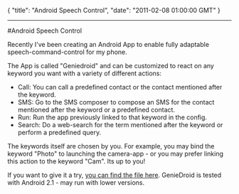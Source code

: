{
  "title": "Android Speech Control",
  "date": "2011-02-08 01:00:00 GMT"
}

---

#Android Speech Control
<p>Recently I've been creating an Android App to enable fully adaptable speech-command-control for my phone.</p>&#13;
<p>The App is called "Geniedroid" and can be customized to react on any keyword you want with a variety of different actions:</p>&#13;
<ul><li>Call: You can call a predefined contact or the contact mentioned after the keyword.</li>&#13;
<li>SMS: Go to the SMS composer to compose an SMS for the contact mentioned after the keyword or a predefined contact.</li>&#13;
<li>Run: Run the app previously linked to that keyword in the config.</li>&#13;
<li>Search: Do a web-search for the term mentioned after the keyword or perform a predefined query.</li>&#13;
</ul><p>The keywords itself are chosen by you. For example, you may bind the keyword "Photo" to launching the camera-app - or you may prefer linking this action to the keyword "Cam". Its up to you!</p>&#13;
<p>If you want to give it a try, <a href="http://www.file-upload.net/download-3160627/GenieDroid.zip.html">you can find the file here</a>. GenieDroid is tested with Android 2.1 - may run with lower versions.</p> 